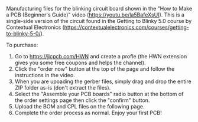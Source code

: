 Manufacturing files for the blinking circuit board shown in the "How to Make a PCB (Beginner's Guide)" video (https://youtu.be/la5BafeXsUI). This is a single-side version of the circuit found in the Getting to Blinky 5.0 course by Contextual Electronics (https://contextualelectronics.com/courses/getting-to-blinky-5-0/).

To purchase:

1) Go to https://jlcpcb.com/HWN and create a profle (the HWN extension gives you some free coupons and helps the channel).
2) Click the "order now" button at the top of the page and follow the instructions in the video.
3) When you are upoading the gerber files, simply drag and drop the entire ZIP folder as-is (don't extract the files).
4) Select the "Assemble your PCB boards" radio button at the bottom of the order settings page then click the "confirm" button.
5) Upload the BOM and CPL files on the following page.
6) Complete the order process as normal. Enjoy your first PCB!
